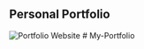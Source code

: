 ## Personal Portfolio

![Portfolio Website](https://i.ibb.co/WgPMpts/image.png)
#   M y - P o r t f o l i o  
 